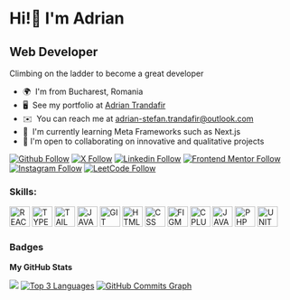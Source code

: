 # Hi!👋 I'm Adrian
## Web Developer
Climbing on the ladder to become a great developer

* 🌍  I'm from Bucharest, Romania
* 🖥️  See my portfolio at [Adrian Trandafir](https://xenomee.github.io/adriantrandafir/)
* ✉️  You can reach me at [adrian-stefan.trandafir@outlook.com](mailto:adrian-stefan.trandafir@outlook.com)
* 🧠  I'm currently learning Meta Frameworks such as Next.js
* 🤝  I'm open to collaborating on innovative and qualitative projects


[![Github Follow](https://img.shields.io/badge/Github-100000?style=badge&logo=github&logoColor=white)](https://github.com/XenoMee)
[![X Follow](https://img.shields.io/badge/-100000?style=badge&logo=x&logoColor=white)](https://twitter.com/XenooMee)
[![Linkedin Follow](https://img.shields.io/badge/Linkedin-0077B5?style=badge&logo=linkedin&logoColor=white)](https://www.linkedin.com/in/adriantrandafir09)
[![Frontend Mentor Follow](https://img.shields.io/badge/FrontendMentor-%233F54A3?style=badge&logo=frontendmentor)](https://www.frontendmentor.io/profile/XenoMee)
[![Instagram Follow](https://img.shields.io/badge/Instagram-E4405F?style=badge&logo=instagram&logoColor=white)](https://www.instagram.com/trandafir.adrian.09)
[![LeetCode Follow](https://img.shields.io/badge/LeetCode-FFA116?style=badge&logo=leetcode&logoColor=white)](https://leetcode.com/XenooMe)


<h3 align="left">Skills:</h3>
<p align="left">

<a href="https://reactjs.org/" target="_blank" rel="noreferrer"><img src="https://cdn.jsdelivr.net/gh/devicons/devicon@latest/icons/react/react-original.svg" width="36" height="36" alt="REACT" /></a>
<a href="https://www.typescriptlang.org/" target="_blank" rel="noreferrer"><img src="https://cdn.jsdelivr.net/gh/devicons/devicon@latest/icons/typescript/typescript-original.svg" width="36" height="36" alt="TYPESCRIPT"/></a> 
<a href="https://tailwindcss.com" target="_blank" rel="noreferrer"><img src="https://cdn.jsdelivr.net/gh/devicons/devicon@latest/icons/tailwindcss/tailwindcss-original.svg" width="36" height="36" alt="TAILWIND" /></a> 
<a href="https://www.javascript.com/" target="_blank" rel="noreferrer"><img src="https://cdn.jsdelivr.net/gh/devicons/devicon@latest/icons/javascript/javascript-original.svg" width="36" height="36" alt="JAVASCRIPT" /></a>
<a href="https://git-scm.com/" target="_blank" rel="noreferrer"><img src="https://cdn.jsdelivr.net/gh/devicons/devicon@latest/icons/git/git-original.svg" width="36" height="36" alt="GIT" ></a>
<a href="https://developer.mozilla.org/en-US/docs/Web/HTML" target="_blank" rel="noreferrer"><img src="https://cdn.jsdelivr.net/gh/devicons/devicon@latest/icons/html5/html5-original.svg" width="36" height="36" alt="HTML" /></a> 
<a href="https://developer.mozilla.org/en-US/docs/Web/CSS" target="_blank" rel="noreferrer"><img src="https://cdn.jsdelivr.net/gh/devicons/devicon@latest/icons/css3/css3-original.svg" width="36" height="36" alt="CSS" /></a> 
<a href="https://www.figma.com/" target="_blank" rel="noreferrer"><img src="https://cdn.jsdelivr.net/gh/devicons/devicon@latest/icons/figma/figma-original.svg" width="36" height="36" alt="FIGMA" /></a>
<a href="https://docs.microsoft.com/en-us/cpp/?view=msvc-170" target="_blank" rel="noreferrer"><img src="https://cdn.jsdelivr.net/gh/devicons/devicon@latest/icons/cplusplus/cplusplus-original.svg" width="36" height="36" alt="CPLUS" /></a>
<a href="https://docs.microsoft.com/en-us/cpp/?view=msvc-170" target="_blank" rel="noreferrer"><img src="https://cdn.jsdelivr.net/gh/devicons/devicon@latest/icons/java/java-original.svg"  width="36" height="36" alt="JAVA"/></a>
<a href="https://www.php.net" target="_blank" rel="noreferrer"><img src="https://cdn.jsdelivr.net/gh/devicons/devicon@latest/icons/php/php-original.svg" width="36" height="36" alt="PHP" /></a>
<a href="https://www.unity.com/" target="_blank" rel="noreferrer"><img src="https://cdn.jsdelivr.net/gh/devicons/devicon@latest/icons/unity/unity-original.svg" width="36" height="36" alt="UNITY" /></a>


</p>





### Badges

<b>My GitHub Stats</b>


<a href="http://www.github.com/XenoMee"><img src="https://github-readme-streak-stats.herokuapp.com/?user=XenoMee&stroke=ffffff&background=1c1917&ring=0891b2&fire=0891b2&currStreakNum=ffffff&currStreakLabel=0891b2&sideNums=ffffff&sideLabels=ffffff&dates=ffffff&hide_border=true" /></a>
<a href="https://github.com/XenoMee" align="right"><img src="https://github-readme-stats.vercel.app/api/top-langs/?username=XenoMee&langs_count=3&title_color=0891b2&text_color=ffffff&icon_color=0891b2&area=true&bg_color=1c1917&hide_border=true&locale=en&custom_title=Top%20%Three%20%Languages%20%Used" alt="Top 3 Languages" /></a>
<a href="http://www.github.com/XenoMee"><img src="https://github-readme-activity-graph.vercel.app/graph?username=XenoMee&bg_color=1c1917&color=ffffff&line=0891b2&point=ffffff&area_color=1c1917&area=true&hide_border=true&custom_title=GitHub%20Commits%20Graph" alt="GitHub Commits Graph" /></a>

